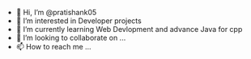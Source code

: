 - 👋 Hi, I’m @pratishank05
- 👀 I’m interested in Developer projects
- 🌱 I’m currently learning Web Devlopment and advance Java for cpp
- 💞️ I’m looking to collaborate on ...
- 📫 How to reach me ...

<!---
pratishank05/pratishank05 is a ✨ special ✨ repository because its `README.md` (this file) appears on your GitHub profile.
You can click the Preview link to take a look at your changes.
--->
